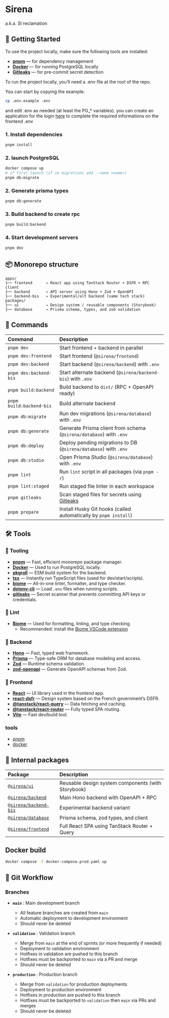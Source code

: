 # Sirena

a.k.a. SI reclamation

## 🚀 Getting Started

To use the project locally, make sure the following tools are installed:

- [**pnpm**](https://pnpm.io/installation) — for dependency management
- [**Docker**](https://www.docker.com/products/docker-desktop/) — for running PostgreSQL locally
- [**Gitleaks**](https://github.com/gitleaks/gitleaks/releases) — for pre-commit secret detection

To run the project locally, you’ll need a .env file at the root of the repo.

You can start by copying the example:

```bash
cp .env.example .env
```

and edit .env as needed (at least the PG_* variables).
you can create an application for the login [here](https://partenaires.proconnect.gouv.fr/) to complete the required informations on the frontend .env

### 1. Install dependencies

```bash
pnpm install
```

### 2. launch PostgreSQL

```bash
docker compose up
# if first launch (if no migrations add --name <name>)
pnpm db:migrate
```

### 2. Generate prisma types

```bash
pnpm db:generate
```

### 3. Build backend to create rpc

```bash
pnpm build:backend
```

### 4. Start development servers

```bash
pnpm dev
```

## 📦 Monorepo structure

```plaintext
apps/
├── frontend      → React app using TanStack Router + DSFR + RPC client
├── backend       → API server using Hono + Zod + OpenAPI
├── backend-bis   → Experimental/alt backend (same tech stack)
packages/
├── ui            → Design system / reusable components (Storybook)
├── database      → Prisma schema, types, and zod validation
```

## 🧪 Commands

| Command | Description |
|:--|:--|
| `pnpm dev` | Start frontend + backend in parallel |
| `pnpm dev:frontend` | Start frontend (`@sirena/frontend`) |
| `pnpm dev:backend` | Start backend (`@sirena/backend`) with `.env` |
| `pnpm dev:backend-bis` | Start alternate backend (`@sirena/backend-bis`) with `.env` |
| `pnpm build:backend` | Build backend to `dist/` (RPC + OpenAPI ready) |
| `pnpm build:backend-bis` | Build alternate backend |
| `pnpm db:migrate` | Run dev migrations (`@sirena/database`) with `.env` |
| `pnpm db:generate` | Generate Prisma client from schema (`@sirena/database`) with `.env` |
| `pnpm db:deploy` | Deploy pending migrations to DB (`@sirena/database`) with `.env` |
| `pnpm db:studio` | Open Prisma Studio (`@sirena/database`) with `.env` |
| `pnpm lint` | Run `lint` script in all packages (via `pnpm -r`) |
| `pnpm lint:staged` | Run staged file linter in each workspace |
| `pnpm gitleaks` | Scan staged files for secrets using [Gitleaks](https://github.com/gitleaks/gitleaks) |
| `pnpm prepare` | Install Husky Git hooks (called automatically by `pnpm install`) |

## 🛠️ Tools

### 🧰 Tooling

- **[pnpm](https://pnpm.io)** — Fast, efficient monorepo package manager.
- **[Docker](https://www.docker.com)** — Used to run PostgreSQL locally.
- **[pkgroll](https://github.com/unjs/pkgroll)** — ESM build system for the backend.
- **[tsx](https://github.com/esbuild-kit/tsx)** — Instantly run TypeScript files (used for dev/start/scripts).
- **[biome](https://biomejs.dev)** — All-in-one linter, formatter, and type checker.
- **[dotenv-cli](https://github.com/entropitor/dotenv-cli)** — Load `.env` files when running scripts.
- **[gitleaks](https://github.com/gitleaks/gitleaks)** — Secret scanner that prevents committing API keys or credentials.

### 🧹 Lint

- **[Biome](https://biomejs.dev)** — Used for formatting, linting, and type checking.
  - Recommended: install the [Biome VSCode extension](https://biomejs.dev/reference/vscode/)

### 🧠 Backend

- **[Hono](https://hono.dev)** — Fast, typed web framework.
- **[Prisma](https://prisma.io)** — Type-safe ORM for database modeling and access.
- **[Zod](https://github.com/colinhacks/zod)** — Runtime schema validation.
- **[zod-openapi](https://github.com/asteasolutions/zod-to-openapi)** — Generate OpenAPI schemas from Zod.

### 🎨 Frontend

- **[React](https://react.dev)** — UI library used in the frontend app.
- **[react-dsfr](https://react-dsfr.codegouv.studio/)** — Design system based on the French government’s DSFR.
- **[@tanstack/react-query](https://tanstack.com/query/latest)** — Data fetching and caching.
- **[@tanstack/react-router](https://tanstack.com/router)** — Fully typed SPA routing.
- **[Vite](https://vite.dev)** — Fast dev/build tool.

### tools

- [pnpm](https://pnpm.io)
- [docker](https://docker.io)

## 🔗 Internal packages

| Package | Description |
|:--|:--|
| [`@sirena/ui`](./packages/ui) | Reusable design system components (with Storybook) |
| [`@sirena/backend`](./apps/backend) | Main Hono backend with OpenAPI + RPC |
| [`@sirena/backend-bis`](./apps/backend-bis) | Experimental backend variant |
| [`@sirena/database`](./packages/database) | Prisma schema, zod types, and client |
| [`@sirena/frontend`](./apps/frontend) | Full React SPA using TanStack Router + Query |

## Docker build

```bash
docker compose -f docker-compose.prod.yaml up
```

## 🔄 Git Workflow

### Branches

- **`main`** : Main development branch
  - All feature branches are created from `main`
  - Automatic deployment to development environment
  - Should never be deleted

- **`validation`** : Validation branch
  - Merge from `main` at the end of sprints (or more frequently if needed)
  - Deployment to validation environment
  - Hotfixes in validation are pushed to this branch
  - Hotfixes must be backported to `main` via a PR and merge
  - Should never be deleted

- **`production`** : Production branch
  - Merge from `validation` for production deployments
  - Deployment to production environment
  - Hotfixes in production are pushed to this branch
  - Hotfixes must be backported to `validation` then `main` via PRs and merges
  - Should never be deleted
